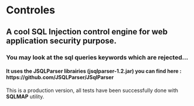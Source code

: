 # Controles
<h2>A cool SQL Injection control engine for web application security purpose.</h2>

<h3>You may look at the sql queries keywords which are rejected...</h3>
<h4>It uses the JSQLParser librairies (jsqlparser-1.2.jar) you can find here : https://github.com/JSQLParser/JSqlParser</h4>

This is a production version, all tests have been successfully done with <b>SQLMAP</b> utility.

